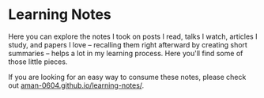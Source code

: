 # Learning Notes

Here you can explore the notes I took on posts I read, talks I watch, articles I study, and papers I love – recalling them right afterward by creating short summaries – helps a lot in my learning process. Here you'll find some of those little pieces.

If you are looking for an easy way to consume these notes, please check out [aman-0604.github.io/learning-notes/](https://aman-0604.github.io/learning-notes/).
